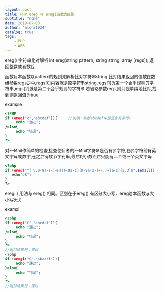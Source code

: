 ```yaml
---
layout: post
title: PHP ereg 与 eregi函数的区别
subtitle: "none"
date: 2019-07-03
author: "aloha1024"
catalog: true
tags:
    - PHP
    - WEB
---
```


ereg()
字符串比对解析
int ereg(string pattern, string string, array [regs]);
返回整数或者数组

函数用本函数以pattern的规则来解析比对字符串string.比对结果返回的值放在数组参数regs之中,regs[0]内容就是原字符串string,regs[1]为第一个合乎规则的字符串,regs[2]就是第二个合乎规则的字符串.若省略参数regs,则只是单纯地比对,找到则返回值为true

example
```php
<?PHP
if (ereg("c","abcdef")){     //说明：判断abcdef中是否含有字母c
     echo "通过";
}else{
     echo "错误";
}
?>
```
对E-Mail作简单的检查,检查使用者的E-Mail字符串是否有@字符,在@字符前有英文字母或数字,在之后有数节字符串,最后的小数点后只能有二个或三个英文字母

```php
<?php
if (ereg("^[_\.0-9a-z-]+@([0-9a-z][0-9a-z-]+\.)+[a-z]{2,3}$",$email)) {
   echo"ok";
}
?>
```
eregi()
用法与 ereg() 相同。区别在于ereg() 有区分大小写，eregi()本函数与大小写无关

exampl
```php
<?php
if (ereg("C","abcdef")){
     echo "通过";
}else{
     echo "错误";
}
?>
//返回结果是：错误
<?php
if (eregi("C","abcdef")){
     echo "通过";
}else{
     echo "错误";
}
?>
//返回结果是：通过
```
